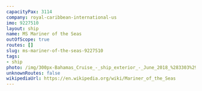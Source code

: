 ```yaml
---
capacityPax: 3114
company: royal-caribbean-international-us
imo: 9227510
layout: ship
name: MS Mariner of the Seas
outOfScope: true
routes: []
slug: ms-mariner-of-the-seas-9227510
tags:
- ship
photo: /img/300px-Bahamas_Cruise_-_ship_exterior_-_June_2018_%283303%29.jpg
unknownRoutes: false
wikipediaUrl: https://en.wikipedia.org/wiki/Mariner_of_the_Seas
---
```

